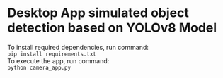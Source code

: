# Desktop App simulated object detection based on YOLOv8 Model
To install required dependencies, run command:  
`pip install requirements.txt`  
To execute the app, run command:  
`python camera_app.py`
